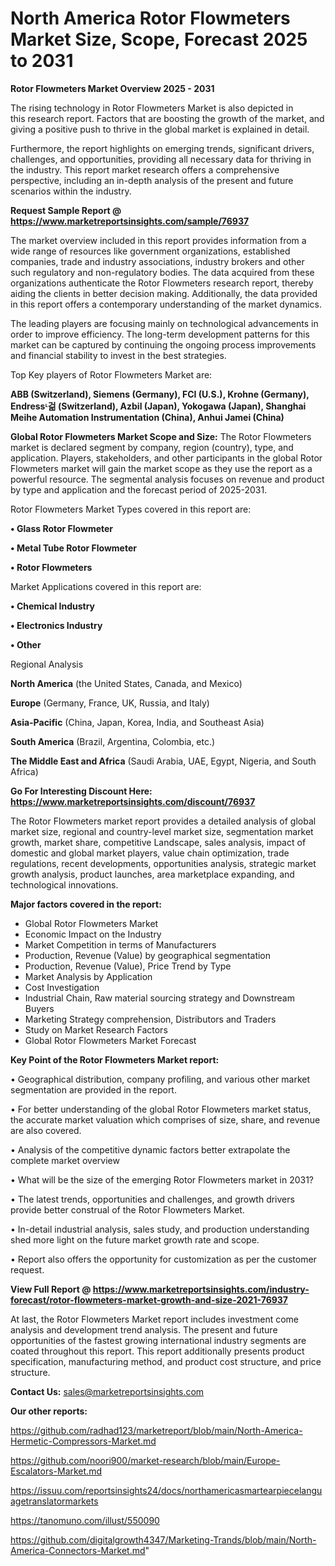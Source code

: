 # North America Rotor Flowmeters Market Size, Scope, Forecast 2025 to 2031

<Strong> Rotor Flowmeters Market Overview 2025 - 2031</strong>

The rising technology in Rotor Flowmeters Market is also depicted in this research report. Factors that are boosting the growth of the market, and giving a positive push to thrive in the global market is explained in detail.

Furthermore, the report highlights on emerging trends, significant drivers, challenges, and opportunities, providing all necessary data for thriving in the industry. This report market research offers a comprehensive perspective, including an in-depth analysis of the present and future scenarios within the industry.

<strong>Request Sample Report @ <a href=https://www.marketreportsinsights.com/sample/76937>https://www.marketreportsinsights.com/sample/76937</a></strong>

The market overview included in this report provides information from a wide range of resources like government organizations, established companies, trade and industry associations, industry brokers and other such regulatory and non-regulatory bodies. The data acquired from these organizations authenticate the Rotor Flowmeters research report, thereby aiding the clients in better decision making. Additionally, the data provided in this report offers a contemporary understanding of the market dynamics.

The leading players are focusing mainly on technological advancements in order to improve efficiency. The long-term development patterns for this market can be captured by continuing the ongoing process improvements and financial stability to invest in the best strategies.

Top Key players of Rotor Flowmeters Market are:

<strong>ABB (Switzerland), Siemens (Germany), FCI (U.S.), Krohne (Germany), Endressᶫ걺 (Switzerland), Azbil (Japan), Yokogawa (Japan), Shanghai Meihe Automation Instrumentation (China), Anhui Jamei (China)</strong>

<strong><b>Global Rotor Flowmeters Market Scope and Size:</b></strong>
The Rotor Flowmeters market is declared segment by company, region (country), type, and application. Players, stakeholders, and other participants in the global Rotor Flowmeters market will gain the market scope as they use the report as a powerful resource. The segmental analysis focuses on revenue and product by type and application and the forecast period of 2025-2031.

Rotor Flowmeters Market Types covered in this report are:

<strong>• Glass Rotor Flowmeter

• Metal Tube Rotor Flowmeter

• Rotor Flowmeters</strong>

Market Applications covered in this report are:

<strong>• Chemical Industry

• Electronics Industry

• Other</strong> 

Regional Analysis

<strong>North America</strong> (the United States, Canada, and Mexico)

<strong>Europe</strong> (Germany, France, UK, Russia, and Italy)

<strong>Asia-Pacific</strong> (China, Japan, Korea, India, and Southeast Asia)

<strong>South America</strong> (Brazil, Argentina, Colombia, etc.)

<strong>The Middle East and Africa</strong> (Saudi Arabia, UAE, Egypt, Nigeria, and South Africa)

<strong>Go For Interesting Discount Here: <a href=https://www.marketreportsinsights.com/discount/76937>https://www.marketreportsinsights.com/discount/76937</a></strong>

The Rotor Flowmeters market report provides a detailed analysis of global market size, regional and country-level market size, segmentation market growth, market share, competitive Landscape, sales analysis, impact of domestic and global market players, value chain optimization, trade regulations, recent developments, opportunities analysis, strategic market growth analysis, product launches, area marketplace expanding, and technological innovations.

<strong><b>Major factors covered in the report:</b></strong>
<ul>
  <li>Global Rotor Flowmeters Market </li>
  <li>Economic Impact on the Industry</li>
  <li>Market Competition in terms of Manufacturers</li>
  <li>Production, Revenue (Value) by geographical segmentation</li>
  <li>Production, Revenue (Value), Price Trend by Type</li>
  <li>Market Analysis by Application</li>
  <li>Cost Investigation</li>
  <li>Industrial Chain, Raw material sourcing strategy and Downstream Buyers</li>
  <li>Marketing Strategy comprehension, Distributors and Traders</li>
  <li>Study on Market Research Factors</li>
  <li>Global Rotor Flowmeters Market Forecast</li>
</ul>

<strong><b>Key Point of the Rotor Flowmeters Market report:</b></strong>

• Geographical distribution, company profiling, and various other market segmentation are provided in the report.

• For better understanding of the global Rotor Flowmeters market status, the accurate market valuation which comprises of size, share, and revenue are also covered.

• Analysis of the competitive dynamic factors better extrapolate the complete market overview

• What will be the size of the emerging Rotor Flowmeters market in 2031?

• The latest trends, opportunities and challenges, and growth drivers provide better construal of the Rotor Flowmeters Market.

• In-detail industrial analysis, sales study, and production understanding shed more light on the future market growth rate and scope.

• Report also offers the opportunity for customization as per the customer request.

<strong><b>View Full Report @ <a href=https://www.marketreportsinsights.com/industry-forecast/rotor-flowmeters-market-growth-and-size-2021-76937>https://www.marketreportsinsights.com/industry-forecast/rotor-flowmeters-market-growth-and-size-2021-76937</a></b></strong>


At last, the Rotor Flowmeters Market report includes investment come analysis and development trend analysis. The present and future opportunities of the fastest growing international industry segments are coated throughout this report. This report additionally presents product specification, manufacturing method, and product cost structure, and price structure.

<strong>Contact Us:</strong>
sales@marketreportsinsights.com

<strong>Our other reports:</strong>

<a href=https://github.com/radhad123/marketreport/blob/main/North-America-Hermetic-Compressors-Market.md>https://github.com/radhad123/marketreport/blob/main/North-America-Hermetic-Compressors-Market.md</a>

<a href=https://github.com/noori900/market-research/blob/main/Europe-Escalators-Market.md>https://github.com/noori900/market-research/blob/main/Europe-Escalators-Market.md</a>

<a href=https://issuu.com/reportsinsights24/docs/northamericasmartearpiecelanguagetranslatormarkets>https://issuu.com/reportsinsights24/docs/northamericasmartearpiecelanguagetranslatormarkets</a>

<a href=https://tanomuno.com/illust/550090>https://tanomuno.com/illust/550090</a>

<a href=https://github.com/digitalgrowth4347/Marketing-Trands/blob/main/North-America-Connectors-Market.md>https://github.com/digitalgrowth4347/Marketing-Trands/blob/main/North-America-Connectors-Market.md</a>"
